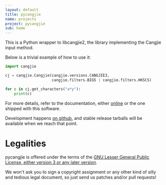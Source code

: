 ```yaml
---
layout: default
title: pycangjie
name: projects
project: pycangjie
sub: home
---
```


This is a Python wrapper to libcangjie2, the library implementing the Cangjie
input method.

Below is a trivial example of how to use it:

```python
import cangjie

cj = cangjie.Cangjie(cangjie.versions.CANGJIE3,
                     cangjie.filters.BIG5 | cangjie.filters.HKSCS)

for c in cj.get_characters("a*y"):
    print(c)
```

For more details, refer to the documentation, either
[online](http://cangjians.github.io/projects/pycangjie/documentation.html)
or the one shipped with this software.

Development happens [on github](https://github.com/Cangjians/pycangjie), and
stable release tarballs will be available when we reach that point.

Legalities
==========

pycangjie is offered under the terms of the
[GNU Lesser General Public License, either version 3 or any later version](http://www.gnu.org/licenses/lgpl.html).

We won't ask you to sign a copyright assignment or any other kind of silly and
tedious legal document, so just send us patches and/or pull requests!
